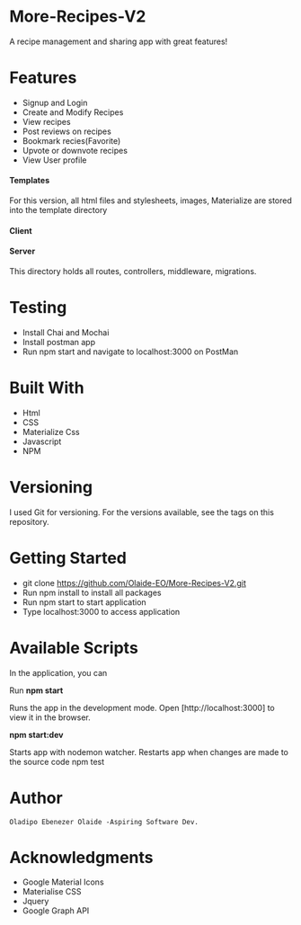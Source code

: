 # More-Recipes-V2
A recipe management and sharing app with great features!

# Features

* Signup and Login 
* Create and Modify Recipes
* View recipes
* Post reviews on recipes
* Bookmark recies(Favorite)
* Upvote or downvote recipes
* View User profile

#### Templates
For this version, all html files and stylesheets, images, Materialize are stored into the template directory

#### Client

#### Server
This directory holds all routes, controllers, middleware, migrations.


# Testing
* Install Chai and Mochai
* Install postman app
* Run npm start and navigate to localhost:3000 on PostMan


# Built With
* Html
* CSS
* Materialize Css
* Javascript
* NPM 

# Versioning
I used Git for versioning. For the versions available, see the tags on this repository.

# Getting Started
* git clone https://github.com/Olaide-EO/More-Recipes-V2.git
* Run npm install to install all packages
* Run npm start to start application
* Type localhost:3000 to access application

# Available Scripts
In the application, you can 

Run **npm start**


Runs the app in the development mode.
Open [http://localhost:3000] to view it in the browser.

**npm start:dev**

Starts app with nodemon watcher. Restarts app when changes are made to the source code
npm test


# Author

    Oladipo Ebenezer Olaide -Aspiring Software Dev.


# Acknowledgments

* Google Material Icons
* Materialise CSS
* Jquery
* Google Graph API

